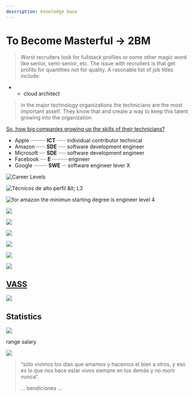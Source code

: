 ```yaml
---
description: knowledge base
---
```


# To Become Masterful → 2BM

> Worst recruiters look for fullstack profiles or some other magic word like senior,  semi-senior, etc. The issue with recruiters is that get profits for quantities not for quality. A rasonable list of job titles include:

* * cloud architect

> In the major technology organizations the technicians are the most important asset!. They know that and create a way to keep this talent growing into the organization

[So, how big companies growing up the skills of their technicians?](https://www.levels.fyi/?compare=Apple,Amazon,Google,Facebook,Microsoft&track=Software%20Engineer#)

* Apple ·········· **ICT** ······ individual contributor technical
* Amazon ······ **SDE** ····· software development engineer
* Microsoft ···· **SDE** ····· software development engineer
* Facebook ···· **E** ·········· engineer
* Google ········· **SWE**  ··· software engineer lever X

![Career Levels](.gitbook/assets/firefox_screenshot_2020-02-05t21-43-53.026z.png)

![T&#xE9;cnicos de alto perfil &amp;lt; L3](.gitbook/assets/image%20%284%29.png)

![for amazon the minimun starting degree is engineer level 4](.gitbook/assets/image%20%282%29.png)

![](.gitbook/assets/image%20%288%29.png)

![](.gitbook/assets/image%20%2812%29.png)

![](.gitbook/assets/image%20%2814%29.png)

![](.gitbook/assets/image%20%281%29.png)

![](.gitbook/assets/image%20%2811%29.png)

![](.gitbook/assets/image%20%2813%29.png)

## [VASS](http://canalempleo.vass.es/planes-de-carrera)

![](.gitbook/assets/image%20%286%29.png)



## Statistics

![](.gitbook/assets/image%20%2810%29.png)

range salary





![](.gitbook/assets/image%20%285%29.png)







> “sólo vivimos los días que amamos y hacemos el bien a otros, y eso es lo que nos hace estar vivos siempre en los demás y no morir nunca”.
>
> ... bendiciones ...







